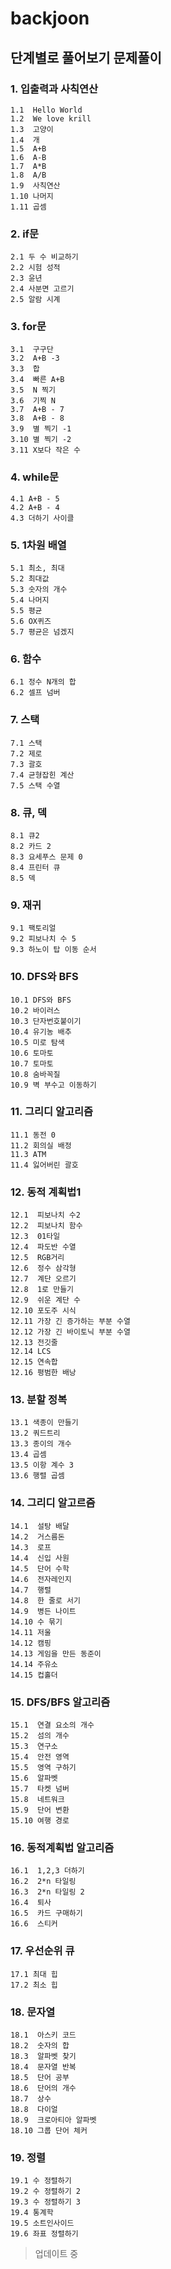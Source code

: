 # backjoon
## 단계별로 풀어보기 문제풀이

### 1. 입출력과 사칙연산
```
1.1  Hello World
1.2  We love krill
1.3  고양이
1.4  개
1.5  A+B
1.6  A-B
1.7  A*B
1.8  A/B
1.9  사칙연산
1.10 나머지
1.11 곱셈
```

### 2. if문
```
2.1 두 수 비교하기
2.2 시험 성적
2.3 윤년
2.4 사분면 고르기
2.5 알람 시계
```

### 3. for문
```
3.1  구구단
3.2  A+B -3
3.3  합
3.4  빠른 A+B
3.5  N 찍기
3.6  기찍 N
3.7  A+B - 7
3.8  A+B - 8
3.9  별 찍기 -1
3.10 별 찍기 -2
3.11 X보다 작은 수
```

### 4. while문
```
4.1 A+B - 5
4.2 A+B - 4
4.3 더하기 사이클
```

### 5. 1차원 배열
```
5.1 최소, 최대
5.2 최대값
5.3 숫자의 개수
5.4 나머지
5.5 평균
5.6 OX퀴즈
5.7 평균은 넘겠지
```

### 6. 함수
```
6.1 정수 N개의 합
6.2 셀프 넘버
```

### 7. 스택
```
7.1 스택
7.2 제로
7.3 괄호
7.4 균형잡힌 계산
7.5 스택 수열
```

### 8. 큐, 덱
```
8.1 큐2 
8.2 카드 2
8.3 요세푸스 문제 0
8.4 프린터 큐
8.5 덱

```

### 9. 재귀
```
9.1 팩토리얼
9.2 피보나치 수 5
9.3 하노이 탑 이동 순서
```

### 10. DFS와 BFS
```
10.1 DFS와 BFS
10.2 바이러스
10.3 단자번호붙이기
10.4 유기농 배추
10.5 미로 탐색
10.6 토마토
10.7 토마토
10.8 숨바꼭질
10.9 벽 부수고 이동하기
```

### 11. 그리디 알고리즘
```
11.1 동전 0
11.2 회의실 배정
11.3 ATM
11.4 잃어버린 괄호
```

### 12. 동적 계획법1
```
12.1  피보나치 수2
12.2  피보나치 함수
12.3  01타일  
12.4  파도반 수열
12.5  RGB거리
12.6  정수 삼각형
12.7  계단 오르기
12.8  1로 만들기
12.9  쉬운 계단 수
12.10 포도주 시식
12.11 가장 긴 증가하는 부분 수열
12.12 가장 긴 바이토닉 부분 수열
12.13 전깃줄
12.14 LCS
12.15 연속합
12.16 평범한 배낭
```

### 13. 분할 정복
```
13.1 색종이 만들기
13.2 쿼드트리
13.3 종이의 개수
13.4 곱셈
13.5 이항 계수 3
13.6 행렬 곱셈
```

### 14. 그리디 알고르즘
```
14.1  설탕 배달
14.2  거스름돈
14.3  로프
14.4  신입 사원
14.5  단어 수학
14.6  전자레인지
14.7  행렬
14.8  한 줄로 서기
14.9  병든 나이트
14.10 수 묶기
14.11 저울
14.12 캠핑
14.13 게임을 만든 동준이
14.14 주유소
14.15 컵홀더
```

### 15. DFS/BFS 알고리즘
```
15.1  연결 요소의 개수
15.2  섬의 개수
15.3  연구소
15.4  안전 영역
15.5  영역 구하기
15.6  알파벳
15.7  타켓 넘버
15.8  네트워크
15.9  단어 변환
15.10 여행 경로
```

### 16. 동적계획법 알고리즘
```
16.1  1,2,3 더하기
16.2  2*n 타일링
16.3  2*n 타일링 2
16.4  퇴사
16.5  카드 구매하기
16.6  스티커
```

### 17. 우선순위 큐
```
17.1 최대 힙
17.2 최소 힙
```

### 18. 문자열
```
18.1  아스키 코드
18.2  숫자의 합
18.3  알파벳 찾기
18.4  문자열 반복
18.5  단어 공부
18.6  단어의 개수
18.7  상수
18.8  다이얼
18.9  크로아티아 알파벳
18.10 그룹 단어 체커
```

### 19. 정렬
```
19.1 수 정렬하기
19.2 수 정렬하기 2
19.3 수 정렬하기 3
19.4 통계학
19.5 소트인사이드
19.6 좌표 정렬하기
```

> 업데이트 중
